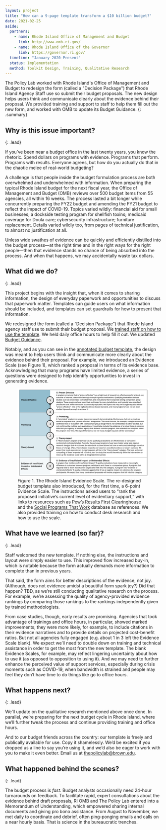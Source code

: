 ```yaml
---
layout: project
title: "How can a 9-page template transform a $10 billion budget?"
date: 2021-02-25
aside:
  partners:
    - name: Rhode Island Office of Management and Budget
      link: http://www.omb.ri.gov/
    - name: Rhode Island Office of the Governor
      link: https://governor.ri.gov/
  timeline: "January 2020-Present"
  status: Implementation
  method: Toolkit Design, Training, Qualitative Research
---
```


The Policy Lab worked with Rhode Island's Office of Management and Budget to redesign the form (called a "Decision Package") that Rhode Island Agency Staff use so submit their budget proposals. The new design helps users think and communicate clearly about the evidence behind their proposal. We provided training and support to staff to help them fill out the new form, and worked with OMB to update its Budget Guidance.
{: .summary}

## Why is this issue important?
{: .lead}

If you’ve been near a budget office in the last twenty years, you know the rhetoric. Spend dollars on programs with evidence. Programs that perform. Programs with results. Everyone agrees, but how do you actually do that in the chaotic melee of real-world budgeting?

A challenge is that people inside the budget formulation process are both overwhelmed and underwhelmed with information. When preparing the typical Rhode Island budget for the next fiscal year, the Office of Management and Budget (OMB) reviews over 500 budget items from 55 agencies, all within 16 weeks. The process lasted a bit longer while concurrently preparing the FY22 budget and amending the FY21 budget to reflect the impact of COVID-19. Topics varied wildly: financial aid for small businesses; a dockside testing program for shellfish toxins; medicaid coverage for Doula care; cybersecurity infrastructure;  furniture replacement. Details varied wildly too, from pages of technical justification, to almost no justification at all.

Unless wide swathes of evidence can be quickly and efficiently distilled into the budget process—at the right time and in the right ways for the right people—then that evidence stands no chance of being absorbed into the process. And when that happens, we may accidentally waste tax dollars.

## What did we do?
{: .lead}

This project begins with the insight that, when it comes to sharing information, the design of everyday paperwork and opportunities to discuss that paperwork matter. Templates can guide users on what information should be included, and templates can set guardrails for how to present that information.  

We redesigned the form (called a “Decision Package”) that Rhode Island agency staff use to submit their budget proposal. We [trained staff on how to use the template](https://www.youtube.com/watch?v=e0ZchNw3fXg&feature=youtu.be). We held daily office hours to help fill it out. We updated [Budget Guidance](http://www.omb.ri.gov/budget/instructions/decision-package-training/).

Notably, and as you can see in the [annotated budget template](http://www.omb.ri.gov/budget/instructions/decision-package-training/), the design was meant to help users think and communicate more clearly about the evidence behind their proposal. For example, we introduced an Evidence Scale (see Figure 1), which ranked a proposal in terms of its evidence base. Acknowledging that many programs have limited evidence, a series of questions were designed to help identify opportunities to invest in generating evidence.

<figure>
  <img class="img--rwd" src="/assets/img/projects/2021-02-25-rhodeisland-evidence-scale.png" alt="Rhode Island's 6-point Evidence Scale">
  <figcaption>Figure 1. The Rhode Island Evidence Scale. The re-designed budget template also introduced, for the first time, a 6-point Evidence Scale. The instructions asked users to “rank the proposed initiative’s current level of evidentiary support,” with links to resources such as <a href="https://www.pewtrusts.org/en/research-and-analysis/data-visualizations/2015/results-first-clearinghouse-database">Pew’s Results First Clearinghouse</a> and the <a href="https://evidencebasedprograms.org/)">Social Programs That Work</a> database as references. We also provided training on how to conduct desk research and how to use the scale.</figcaption>
</figure>

## What have we learned (so far)?
{: .lead}

Staff welcomed the new template. If nothing else, the instructions and layout were simply easier to use. This improved flow increased buy-in, which is notable because the form actually demands more information to complete than in previous years.

That said, the form aims for better descriptions of the evidence, not joy. (Although, does not evidence amidst a beautiful form spark joy?) Did that happen? TBD, as we’re still conducting qualitative research on the process. For example, we’re assessing the quality of agency-provided evidence rankings by comparing those rankings to the rankings independently given by trained methodologists.

From case studies, though, early results are promising. Agencies that took advantage of trainings and office hours, in particular, showed marked improvements; they were more likely, for example, to include citations in their evidence narratives and to provide details on projected cost-benefit ratios. But not all agencies fully engaged (e.g. about 1 in 3  left  the Evidence Scale blank). We expect we’ll need to double down on training and technical assistance in order to get the most from the new template. The blank Evidence Scales, for example, may reflect lingering uncertainty about how to use it (as opposed to opposition to using it). And we may need to further enhance the perceived value of support services, especially during crisis moments such as COVID-19, when bandwidth is strained and people may feel they don’t have time to do things like go to office hours.   

## What happens next?
{: .lead}

We’ll update on the qualitative research mentioned above once done. In parallel, we’re preparing for the next budget cycle in Rhode Island, where we’ll further tweak the process and continue providing training and office hours.  

And to our budget friends across the country: our template is freely and publically available for use. Copy it shamelessly. We’d be excited if you dropped us a line to say you’re using it, and we’d also be eager to work with you to make it even better. Email us at [thepolicylab@brown.edu](mailto:thepolicylab@brown.edu).

## What happened behind the scenes?
{: .lead}

The budget process is *fast*. Budget analysts occasionally need 24-hour turnarounds on feedback. To facilitate rapid, expert consultations about the evidence behind draft proposals, RI OMB and The Policy Lab entered into a Memorandum of Understanding, which empowered sharing internal documents and giving pro bono assistance. From August to November, we met daily to coordinate and debrief, often ping-ponging emails and calls on a near hourly basis. That is science in the bureaucratic trenches.  
